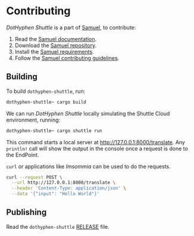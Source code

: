 # Contributing

_DotHyphen Shuttle_ is a part of [Samuel](https://github.com/isfegu/samuel), to contribute:

1. Read the [Samuel documentation](https://github.com/isfegu/samuel/blob/main/README.md).
2. Download the [Samuel repository](https://github.com/isfegu/samuel).
3. Install the [Samuel requirements](https://github.com/isfegu/samuel/blob/main/README.md#requirements).
4. Follow the [Samuel contributing guidelines](https://github.com/isfegu/samuel/blob/main/README.md#guidelines).

## Building

To build `dothyphen-shuttle`, run:

```bash
dothyphen-shuttle~ cargo build
```

We can run _DotHyphen Shuttle_ locally simulating the Shuttle Cloud environment, running:

```bash
dothyphen-shuttle~ cargo shuttle run
```

This command starts a local server at <http://127.0.0.1:8000/translate>. Any `println!` call will show the output in the console once a request is done to the EndPoint.

`curl` or applications like _Imsommia_ can be used to do the requests.

```bash
curl --request POST \
  --url http://127.0.0.1:8000/translate \
  --header 'Content-Type: application/json' \
  --data '{"input": "Hello World"}'
```

## Publishing

Read the `dothyphen-shuttle` [RELEASE](./RELEASE.md) file.
